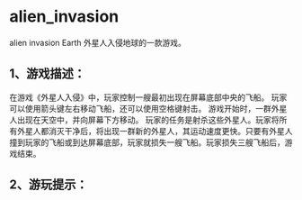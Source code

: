 # alien_invasion
alien invasion Earth
外星人入侵地球的一款游戏。
## 1、游戏描述：
在游戏《外星人入侵》中，玩家控制一艘最初出现在屏幕底部中央的飞船。
玩家可以使用箭头键左右移动飞船，还可以使用空格键射击。
游戏开始时，一群外星人出现在天空中，并向屏幕下方移动。
玩家的任务是射杀这些外星人。玩家将所有外星人都消灭干净后，将出现一群新的外星人，其运动速度更快。只要有外星人撞到玩家的飞船或到达屏幕底部，玩家就损失一艘飞船。玩家损失三艘飞船后，游戏结束。

## 2、游玩提示：
